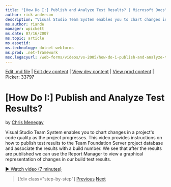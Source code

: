 ```yaml
---
title: "[How Do I:] Publish and Analyze Test Results? | Microsoft Docs"
author: rick-anderson
description: "Visual Studio Team System enables you to chart changes in a project's code quality as the project progresses. This video provides instructions on how to publ..."
ms.author: riande
manager: wpickett
ms.date: 07/16/2007
ms.topic: article
ms.assetid: 
ms.technology: dotnet-webforms
ms.prod: .net-framework
msc.legacyurl: /web-forms/videos/vs-2005/how-do-i-publish-and-analyze-test-results
---
```

[Edit .md file](C:\Projects\msc\dev\Msc.Www\Web.ASP\App_Data\github\web-forms\videos\vs-2005\how-do-i-publish-and-analyze-test-results.md) | [Edit dev content](http://www.aspdev.net/umbraco#/content/content/edit/26840) | [View dev content](http://docs.aspdev.net/tutorials/web-forms/videos/vs-2005/how-do-i-publish-and-analyze-test-results.html) | [View prod content](http://www.asp.net/web-forms/videos/vs-2005/how-do-i-publish-and-analyze-test-results) | Picker: 33797

[How Do I:] Publish and Analyze Test Results?
====================
by [Chris Menegay](https://twitter.com/CMenegay)

Visual Studio Team System enables you to chart changes in a project's code quality as the project progresses. This video provides instructions on how to publish test results to the Team Foundation Server project database and associate the results with a build number. We see that after the results are published we can use the Report Manager to view a graphical representation of changes in our build test results.

[&#9654; Watch video (7 minutes)](https://channel9.msdn.com/Blogs/ASP-NET-Site-Videos/how-do-i-publish-and-analyze-test-results)

>[!div class="step-by-step"] [Previous](how-do-i-use-generic-tests.md) [Next](how-do-i-discover-application-changes-prior-to-deployment.md)